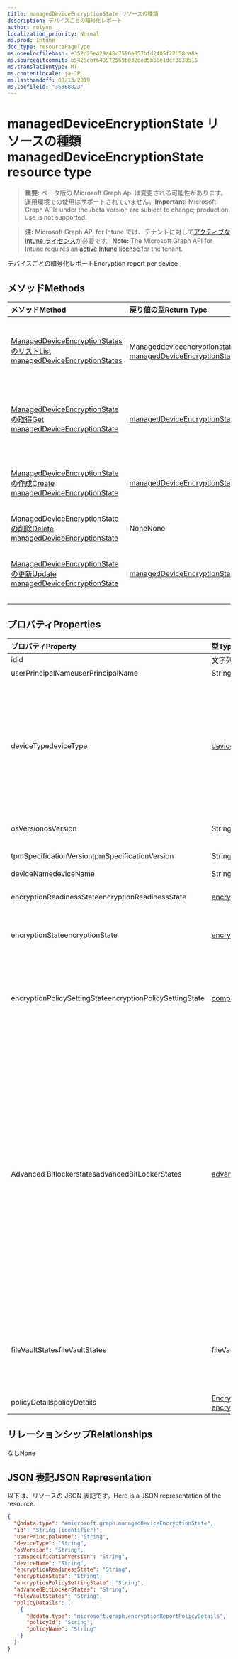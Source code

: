 ```yaml
---
title: managedDeviceEncryptionState リソースの種類
description: デバイスごとの暗号化レポート
author: rolyon
localization_priority: Normal
ms.prod: Intune
doc_type: resourcePageType
ms.openlocfilehash: e352c25e429a48c7596a057bfd2405f22b58ca8a
ms.sourcegitcommit: b5425ebf648572569b032ded5b56e1dcf3830515
ms.translationtype: MT
ms.contentlocale: ja-JP
ms.lasthandoff: 08/13/2019
ms.locfileid: "36368823"
---
```

# <a name="manageddeviceencryptionstate-resource-type"></a><span data-ttu-id="5c8c7-103">managedDeviceEncryptionState リソースの種類</span><span class="sxs-lookup"><span data-stu-id="5c8c7-103">managedDeviceEncryptionState resource type</span></span>

> <span data-ttu-id="5c8c7-104">**重要:** ベータ版の Microsoft Graph Api は変更される可能性があります。運用環境での使用はサポートされていません。</span><span class="sxs-lookup"><span data-stu-id="5c8c7-104">**Important:** Microsoft Graph APIs under the /beta version are subject to change; production use is not supported.</span></span>

> <span data-ttu-id="5c8c7-105">**注:** Microsoft Graph API for Intune では、テナントに対して[アクティブな intune ライセンス](https://go.microsoft.com/fwlink/?linkid=839381)が必要です。</span><span class="sxs-lookup"><span data-stu-id="5c8c7-105">**Note:** The Microsoft Graph API for Intune requires an [active Intune license](https://go.microsoft.com/fwlink/?linkid=839381) for the tenant.</span></span>

<span data-ttu-id="5c8c7-106">デバイスごとの暗号化レポート</span><span class="sxs-lookup"><span data-stu-id="5c8c7-106">Encryption report per device</span></span>

## <a name="methods"></a><span data-ttu-id="5c8c7-107">メソッド</span><span class="sxs-lookup"><span data-stu-id="5c8c7-107">Methods</span></span>
|<span data-ttu-id="5c8c7-108">メソッド</span><span class="sxs-lookup"><span data-stu-id="5c8c7-108">Method</span></span>|<span data-ttu-id="5c8c7-109">戻り値の型</span><span class="sxs-lookup"><span data-stu-id="5c8c7-109">Return Type</span></span>|<span data-ttu-id="5c8c7-110">説明</span><span class="sxs-lookup"><span data-stu-id="5c8c7-110">Description</span></span>|
|:---|:---|:---|
|[<span data-ttu-id="5c8c7-111">ManagedDeviceEncryptionStates のリスト</span><span class="sxs-lookup"><span data-stu-id="5c8c7-111">List managedDeviceEncryptionStates</span></span>](../api/intune-deviceconfig-manageddeviceencryptionstate-list.md)|<span data-ttu-id="5c8c7-112">[Manageddeviceencryptionstate](../resources/intune-deviceconfig-manageddeviceencryptionstate.md)コレクション</span><span class="sxs-lookup"><span data-stu-id="5c8c7-112">[managedDeviceEncryptionState](../resources/intune-deviceconfig-manageddeviceencryptionstate.md) collection</span></span>|<span data-ttu-id="5c8c7-113">[Manageddeviceencryptionstate](../resources/intune-deviceconfig-manageddeviceencryptionstate.md)オブジェクトのプロパティとリレーションシップをリストします。</span><span class="sxs-lookup"><span data-stu-id="5c8c7-113">List properties and relationships of the [managedDeviceEncryptionState](../resources/intune-deviceconfig-manageddeviceencryptionstate.md) objects.</span></span>|
|[<span data-ttu-id="5c8c7-114">ManagedDeviceEncryptionState の取得</span><span class="sxs-lookup"><span data-stu-id="5c8c7-114">Get managedDeviceEncryptionState</span></span>](../api/intune-deviceconfig-manageddeviceencryptionstate-get.md)|[<span data-ttu-id="5c8c7-115">managedDeviceEncryptionState</span><span class="sxs-lookup"><span data-stu-id="5c8c7-115">managedDeviceEncryptionState</span></span>](../resources/intune-deviceconfig-manageddeviceencryptionstate.md)|<span data-ttu-id="5c8c7-116">[Manageddeviceencryptionstate](../resources/intune-deviceconfig-manageddeviceencryptionstate.md)オブジェクトのプロパティとリレーションシップを読み取ります。</span><span class="sxs-lookup"><span data-stu-id="5c8c7-116">Read properties and relationships of the [managedDeviceEncryptionState](../resources/intune-deviceconfig-manageddeviceencryptionstate.md) object.</span></span>|
|[<span data-ttu-id="5c8c7-117">ManagedDeviceEncryptionState の作成</span><span class="sxs-lookup"><span data-stu-id="5c8c7-117">Create managedDeviceEncryptionState</span></span>](../api/intune-deviceconfig-manageddeviceencryptionstate-create.md)|[<span data-ttu-id="5c8c7-118">managedDeviceEncryptionState</span><span class="sxs-lookup"><span data-stu-id="5c8c7-118">managedDeviceEncryptionState</span></span>](../resources/intune-deviceconfig-manageddeviceencryptionstate.md)|<span data-ttu-id="5c8c7-119">新しい[Manageddeviceencryptionstate](../resources/intune-deviceconfig-manageddeviceencryptionstate.md)オブジェクトを作成します。</span><span class="sxs-lookup"><span data-stu-id="5c8c7-119">Create a new [managedDeviceEncryptionState](../resources/intune-deviceconfig-manageddeviceencryptionstate.md) object.</span></span>|
|[<span data-ttu-id="5c8c7-120">ManagedDeviceEncryptionState の削除</span><span class="sxs-lookup"><span data-stu-id="5c8c7-120">Delete managedDeviceEncryptionState</span></span>](../api/intune-deviceconfig-manageddeviceencryptionstate-delete.md)|<span data-ttu-id="5c8c7-121">None</span><span class="sxs-lookup"><span data-stu-id="5c8c7-121">None</span></span>|<span data-ttu-id="5c8c7-122">[Manageddeviceencryptionstate](../resources/intune-deviceconfig-manageddeviceencryptionstate.md)を削除します。</span><span class="sxs-lookup"><span data-stu-id="5c8c7-122">Deletes a [managedDeviceEncryptionState](../resources/intune-deviceconfig-manageddeviceencryptionstate.md).</span></span>|
|[<span data-ttu-id="5c8c7-123">ManagedDeviceEncryptionState の更新</span><span class="sxs-lookup"><span data-stu-id="5c8c7-123">Update managedDeviceEncryptionState</span></span>](../api/intune-deviceconfig-manageddeviceencryptionstate-update.md)|[<span data-ttu-id="5c8c7-124">managedDeviceEncryptionState</span><span class="sxs-lookup"><span data-stu-id="5c8c7-124">managedDeviceEncryptionState</span></span>](../resources/intune-deviceconfig-manageddeviceencryptionstate.md)|<span data-ttu-id="5c8c7-125">[Manageddeviceencryptionstate](../resources/intune-deviceconfig-manageddeviceencryptionstate.md)オブジェクトのプロパティを更新します。</span><span class="sxs-lookup"><span data-stu-id="5c8c7-125">Update the properties of a [managedDeviceEncryptionState](../resources/intune-deviceconfig-manageddeviceencryptionstate.md) object.</span></span>|

## <a name="properties"></a><span data-ttu-id="5c8c7-126">プロパティ</span><span class="sxs-lookup"><span data-stu-id="5c8c7-126">Properties</span></span>
|<span data-ttu-id="5c8c7-127">プロパティ</span><span class="sxs-lookup"><span data-stu-id="5c8c7-127">Property</span></span>|<span data-ttu-id="5c8c7-128">型</span><span class="sxs-lookup"><span data-stu-id="5c8c7-128">Type</span></span>|<span data-ttu-id="5c8c7-129">説明</span><span class="sxs-lookup"><span data-stu-id="5c8c7-129">Description</span></span>|
|:---|:---|:---|
|<span data-ttu-id="5c8c7-130">id</span><span class="sxs-lookup"><span data-stu-id="5c8c7-130">id</span></span>|<span data-ttu-id="5c8c7-131">文字列</span><span class="sxs-lookup"><span data-stu-id="5c8c7-131">String</span></span>|<span data-ttu-id="5c8c7-132">エンティティのキー。</span><span class="sxs-lookup"><span data-stu-id="5c8c7-132">Key of the entity.</span></span>|
|<span data-ttu-id="5c8c7-133">userPrincipalName</span><span class="sxs-lookup"><span data-stu-id="5c8c7-133">userPrincipalName</span></span>|<span data-ttu-id="5c8c7-134">String</span><span class="sxs-lookup"><span data-stu-id="5c8c7-134">String</span></span>|<span data-ttu-id="5c8c7-135">ユーザー名</span><span class="sxs-lookup"><span data-stu-id="5c8c7-135">User name</span></span>|
|<span data-ttu-id="5c8c7-136">deviceType</span><span class="sxs-lookup"><span data-stu-id="5c8c7-136">deviceType</span></span>|[<span data-ttu-id="5c8c7-137">deviceTypes</span><span class="sxs-lookup"><span data-stu-id="5c8c7-137">deviceTypes</span></span>](../resources/intune-deviceconfig-devicetypes.md)|<span data-ttu-id="5c8c7-138">デバイスのプラットフォーム。</span><span class="sxs-lookup"><span data-stu-id="5c8c7-138">Platform of the device.</span></span> <span data-ttu-id="5c8c7-139">可能な値: `desktop`、 `windowsRT` `winMO6` `nokia` `windowsPhone` `mac` `winCE` `winEmbedded` `iPhone` `iPad` `iPod` `android`、、、、、、、、、、、、 `iSocConsumer` `unix` `macMDM` `holoLens` `surfaceHub` `androidForWork` `androidEnterprise`, `blackberry`, `palm`, `unknown`.</span><span class="sxs-lookup"><span data-stu-id="5c8c7-139">Possible values are: `desktop`, `windowsRT`, `winMO6`, `nokia`, `windowsPhone`, `mac`, `winCE`, `winEmbedded`, `iPhone`, `iPad`, `iPod`, `android`, `iSocConsumer`, `unix`, `macMDM`, `holoLens`, `surfaceHub`, `androidForWork`, `androidEnterprise`, `blackberry`, `palm`, `unknown`.</span></span>|
|<span data-ttu-id="5c8c7-140">osVersion</span><span class="sxs-lookup"><span data-stu-id="5c8c7-140">osVersion</span></span>|<span data-ttu-id="5c8c7-141">String</span><span class="sxs-lookup"><span data-stu-id="5c8c7-141">String</span></span>|<span data-ttu-id="5c8c7-142">デバイスのオペレーティングシステムのバージョン</span><span class="sxs-lookup"><span data-stu-id="5c8c7-142">Operating system version of the device</span></span>|
|<span data-ttu-id="5c8c7-143">tpmSpecificationVersion</span><span class="sxs-lookup"><span data-stu-id="5c8c7-143">tpmSpecificationVersion</span></span>|<span data-ttu-id="5c8c7-144">String</span><span class="sxs-lookup"><span data-stu-id="5c8c7-144">String</span></span>|<span data-ttu-id="5c8c7-145">デバイス TPM のバージョン</span><span class="sxs-lookup"><span data-stu-id="5c8c7-145">Device TPM Version</span></span>|
|<span data-ttu-id="5c8c7-146">deviceName</span><span class="sxs-lookup"><span data-stu-id="5c8c7-146">deviceName</span></span>|<span data-ttu-id="5c8c7-147">String</span><span class="sxs-lookup"><span data-stu-id="5c8c7-147">String</span></span>|<span data-ttu-id="5c8c7-148">[デバイス名]</span><span class="sxs-lookup"><span data-stu-id="5c8c7-148">Device name</span></span>|
|<span data-ttu-id="5c8c7-149">encryptionReadinessState</span><span class="sxs-lookup"><span data-stu-id="5c8c7-149">encryptionReadinessState</span></span>|[<span data-ttu-id="5c8c7-150">encryptionReadinessState</span><span class="sxs-lookup"><span data-stu-id="5c8c7-150">encryptionReadinessState</span></span>](../resources/intune-deviceconfig-encryptionreadinessstate.md)|<span data-ttu-id="5c8c7-151">暗号化の準備状態。</span><span class="sxs-lookup"><span data-stu-id="5c8c7-151">Encryption readiness state.</span></span> <span data-ttu-id="5c8c7-152">可能な値は、`notReady`、`ready` です。</span><span class="sxs-lookup"><span data-stu-id="5c8c7-152">Possible values are: `notReady`, `ready`.</span></span>|
|<span data-ttu-id="5c8c7-153">encryptionState</span><span class="sxs-lookup"><span data-stu-id="5c8c7-153">encryptionState</span></span>|[<span data-ttu-id="5c8c7-154">encryptionState</span><span class="sxs-lookup"><span data-stu-id="5c8c7-154">encryptionState</span></span>](../resources/intune-deviceconfig-encryptionstate.md)|<span data-ttu-id="5c8c7-155">デバイスの暗号化の状態。</span><span class="sxs-lookup"><span data-stu-id="5c8c7-155">Device encryption state.</span></span> <span data-ttu-id="5c8c7-156">可能な値は、`notEncrypted`、`encrypted` です。</span><span class="sxs-lookup"><span data-stu-id="5c8c7-156">Possible values are: `notEncrypted`, `encrypted`.</span></span>|
|<span data-ttu-id="5c8c7-157">encryptionPolicySettingState</span><span class="sxs-lookup"><span data-stu-id="5c8c7-157">encryptionPolicySettingState</span></span>|[<span data-ttu-id="5c8c7-158">complianceStatus</span><span class="sxs-lookup"><span data-stu-id="5c8c7-158">complianceStatus</span></span>](../resources/intune-shared-compliancestatus.md)|<span data-ttu-id="5c8c7-159">暗号化ポリシーの設定状態。</span><span class="sxs-lookup"><span data-stu-id="5c8c7-159">Encryption policy setting state.</span></span> <span data-ttu-id="5c8c7-160">可能な値は、`unknown`、`notApplicable`、`compliant`、`remediated`、`nonCompliant`、`error`、`conflict`、`notAssigned` です。</span><span class="sxs-lookup"><span data-stu-id="5c8c7-160">Possible values are: `unknown`, `notApplicable`, `compliant`, `remediated`, `nonCompliant`, `error`, `conflict`, `notAssigned`.</span></span>|
|<span data-ttu-id="5c8c7-161">Advanced Bitlockerstates</span><span class="sxs-lookup"><span data-stu-id="5c8c7-161">advancedBitLockerStates</span></span>|[<span data-ttu-id="5c8c7-162">advancedBitLockerState</span><span class="sxs-lookup"><span data-stu-id="5c8c7-162">advancedBitLockerState</span></span>](../resources/intune-deviceconfig-advancedbitlockerstate.md)|<span data-ttu-id="5c8c7-163">高度な BitLocker 状態。</span><span class="sxs-lookup"><span data-stu-id="5c8c7-163">Advanced BitLocker State.</span></span> <span data-ttu-id="5c8c7-164">可能な値は`success`、 `noUserConsent`、 `osVolumeEncryptionMethodMismatch` `osVolumeTpmRequired` `osVolumeTpmOnlyRequired` `osVolumeTpmPinRequired` `osVolumeTpmStartupKeyRequired` `osVolumeTpmPinStartupKeyRequired` `osVolumeUnprotected` `networkError`、、 `fixedDriveNotEncrypted`、、、、、、、、です。 `recoveryKeyBackupFailed` `fixedDriveEncryptionMethodMismatch` `loggedOnUserNonAdmin` `windowsRecoveryEnvironmentNotConfigured` `tpmNotAvailable` `tpmNotReady`</span><span class="sxs-lookup"><span data-stu-id="5c8c7-164">Possible values are: `success`, `noUserConsent`, `osVolumeEncryptionMethodMismatch`, `osVolumeTpmRequired`, `osVolumeTpmOnlyRequired`, `osVolumeTpmPinRequired`, `osVolumeTpmStartupKeyRequired`, `osVolumeTpmPinStartupKeyRequired`, `osVolumeUnprotected`, `recoveryKeyBackupFailed`, `fixedDriveNotEncrypted`, `fixedDriveEncryptionMethodMismatch`, `loggedOnUserNonAdmin`, `windowsRecoveryEnvironmentNotConfigured`, `tpmNotAvailable`, `tpmNotReady`, `networkError`.</span></span>|
|<span data-ttu-id="5c8c7-165">fileVaultStates</span><span class="sxs-lookup"><span data-stu-id="5c8c7-165">fileVaultStates</span></span>|[<span data-ttu-id="5c8c7-166">fileVaultState</span><span class="sxs-lookup"><span data-stu-id="5c8c7-166">fileVaultState</span></span>](../resources/intune-deviceconfig-filevaultstate.md)|<span data-ttu-id="5c8c7-167">FileVault の状態です。</span><span class="sxs-lookup"><span data-stu-id="5c8c7-167">FileVault State.</span></span> <span data-ttu-id="5c8c7-168">使用可能な値は、`success`、`driveEncryptedByUser`、`userDeferredEncryption`、`escrowNotEnabled` です。</span><span class="sxs-lookup"><span data-stu-id="5c8c7-168">Possible values are: `success`, `driveEncryptedByUser`, `userDeferredEncryption`, `escrowNotEnabled`.</span></span>|
|<span data-ttu-id="5c8c7-169">policyDetails</span><span class="sxs-lookup"><span data-stu-id="5c8c7-169">policyDetails</span></span>|<span data-ttu-id="5c8c7-170">[Encryptionreportpolicydetails](../resources/intune-deviceconfig-encryptionreportpolicydetails.md)コレクション</span><span class="sxs-lookup"><span data-stu-id="5c8c7-170">[encryptionReportPolicyDetails](../resources/intune-deviceconfig-encryptionreportpolicydetails.md) collection</span></span>|<span data-ttu-id="5c8c7-171">ポリシーの詳細</span><span class="sxs-lookup"><span data-stu-id="5c8c7-171">Policy Details</span></span>|

## <a name="relationships"></a><span data-ttu-id="5c8c7-172">リレーションシップ</span><span class="sxs-lookup"><span data-stu-id="5c8c7-172">Relationships</span></span>
<span data-ttu-id="5c8c7-173">なし</span><span class="sxs-lookup"><span data-stu-id="5c8c7-173">None</span></span>

## <a name="json-representation"></a><span data-ttu-id="5c8c7-174">JSON 表記</span><span class="sxs-lookup"><span data-stu-id="5c8c7-174">JSON Representation</span></span>
<span data-ttu-id="5c8c7-175">以下は、リソースの JSON 表記です。</span><span class="sxs-lookup"><span data-stu-id="5c8c7-175">Here is a JSON representation of the resource.</span></span>
<!-- {
  "blockType": "resource",
  "keyProperty": "id",
  "@odata.type": "microsoft.graph.managedDeviceEncryptionState"
}
-->
``` json
{
  "@odata.type": "#microsoft.graph.managedDeviceEncryptionState",
  "id": "String (identifier)",
  "userPrincipalName": "String",
  "deviceType": "String",
  "osVersion": "String",
  "tpmSpecificationVersion": "String",
  "deviceName": "String",
  "encryptionReadinessState": "String",
  "encryptionState": "String",
  "encryptionPolicySettingState": "String",
  "advancedBitLockerStates": "String",
  "fileVaultStates": "String",
  "policyDetails": [
    {
      "@odata.type": "microsoft.graph.encryptionReportPolicyDetails",
      "policyId": "String",
      "policyName": "String"
    }
  ]
}
```



